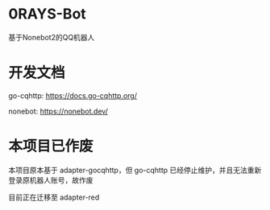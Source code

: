 # 0RAYS-Bot
基于Nonebot2的QQ机器人

# 开发文档
go-cqhttp: https://docs.go-cqhttp.org/

nonebot: https://nonebot.dev/

# 本项目已作废
本项目原本基于 adapter-gocqhttp，但 go-cqhttp 已经停止维护，并且无法重新登录原机器人账号，故作废

目前正在迁移至 adapter-red 
